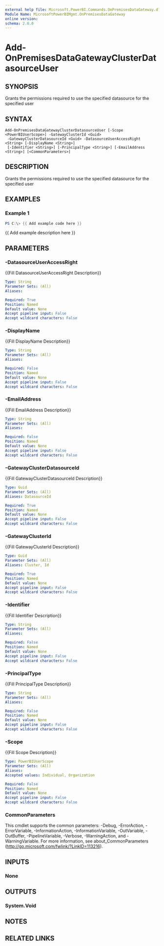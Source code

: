 ```yaml
---
external help file: Microsoft.PowerBI.Commands.OnPremisesDataGateway.dll-Help.xml
Module Name: MicrosoftPowerBIMgmt.OnPremisesDataGateway
online version:
schema: 2.0.0
---
```


# Add-OnPremisesDataGatewayClusterDatasourceUser

## SYNOPSIS
Grants the permissions required to use the specified datasource for the specified user

## SYNTAX

```
Add-OnPremisesDataGatewayClusterDatasourceUser [-Scope <PowerBIUserScope>] -GatewayClusterId <Guid>
 -GatewayClusterDatasourceId <Guid> -DatasourceUserAccessRight <String> [-DisplayName <String>]
 [-Identifier <String>] [-PrincipalType <String>] [-EmailAddress <String>] [<CommonParameters>]
```

## DESCRIPTION
Grants the permissions required to use the specified datasource for the specified user

## EXAMPLES

### Example 1
```powershell
PS C:\> {{ Add example code here }}
```

{{ Add example description here }}

## PARAMETERS

### -DatasourceUserAccessRight
{{Fill DatasourceUserAccessRight Description}}

```yaml
Type: String
Parameter Sets: (All)
Aliases:

Required: True
Position: Named
Default value: None
Accept pipeline input: False
Accept wildcard characters: False
```

### -DisplayName
{{Fill DisplayName Description}}

```yaml
Type: String
Parameter Sets: (All)
Aliases:

Required: False
Position: Named
Default value: None
Accept pipeline input: False
Accept wildcard characters: False
```

### -EmailAddress
{{Fill EmailAddress Description}}

```yaml
Type: String
Parameter Sets: (All)
Aliases:

Required: False
Position: Named
Default value: None
Accept pipeline input: False
Accept wildcard characters: False
```

### -GatewayClusterDatasourceId
{{Fill GatewayClusterDatasourceId Description}}

```yaml
Type: Guid
Parameter Sets: (All)
Aliases: DatasourceId

Required: True
Position: Named
Default value: None
Accept pipeline input: False
Accept wildcard characters: False
```

### -GatewayClusterId
{{Fill GatewayClusterId Description}}

```yaml
Type: Guid
Parameter Sets: (All)
Aliases: Cluster, Id

Required: True
Position: Named
Default value: None
Accept pipeline input: False
Accept wildcard characters: False
```

### -Identifier
{{Fill Identifier Description}}

```yaml
Type: String
Parameter Sets: (All)
Aliases:

Required: False
Position: Named
Default value: None
Accept pipeline input: False
Accept wildcard characters: False
```

### -PrincipalType
{{Fill PrincipalType Description}}

```yaml
Type: String
Parameter Sets: (All)
Aliases:

Required: False
Position: Named
Default value: None
Accept pipeline input: False
Accept wildcard characters: False
```

### -Scope
{{Fill Scope Description}}

```yaml
Type: PowerBIUserScope
Parameter Sets: (All)
Aliases:
Accepted values: Individual, Organization

Required: False
Position: Named
Default value: None
Accept pipeline input: False
Accept wildcard characters: False
```

### CommonParameters
This cmdlet supports the common parameters: -Debug, -ErrorAction, -ErrorVariable, -InformationAction, -InformationVariable, -OutVariable, -OutBuffer, -PipelineVariable, -Verbose, -WarningAction, and -WarningVariable. For more information, see about_CommonParameters (http://go.microsoft.com/fwlink/?LinkID=113216).

## INPUTS

### None

## OUTPUTS

### System.Void

## NOTES

## RELATED LINKS
